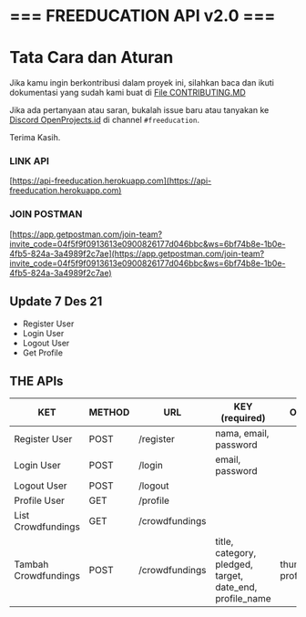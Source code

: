 # === FREEDUCATION API v2.0 ===<a name="TOP"></a>

# Tata Cara dan Aturan

Jika kamu ingin berkontribusi dalam proyek ini, silahkan baca dan ikuti dokumentasi yang sudah kami buat di [File CONTRIBUTING.MD](https://github.com/OpenProjects-id/Freeducation-API-v2.0/blob/main/CONTRIBUTING.md)

Jika ada pertanyaan atau saran, bukalah issue baru atau tanyakan ke [Discord OpenProjects.id](https://discord.gg/jXzjHu9fJ7) di channel `#freeducation`.

Terima Kasih.

### LINK API

[https://api-freeducation.herokuapp.com](https://api-freeducation.herokuapp.com)

### JOIN POSTMAN

[https://app.getpostman.com/join-team?invite_code=04f5f9f0913613e0900826177d046bbc&ws=6bf74b8e-1b0e-4fb5-824a-3a4989f2c7ae](https://app.getpostman.com/join-team?invite_code=04f5f9f0913613e0900826177d046bbc&ws=6bf74b8e-1b0e-4fb5-824a-3a4989f2c7ae)

## Update 7 Des 21

- Register User
- Login User
- Logout User
- Get Profile

## THE APIs

| KET                  | METHOD | URL            | KEY (required)                                           | Optional                 |
| -------------------- | ------ | -------------- | -------------------------------------------------------- | ------------------------ |
| Register User        | POST   | /register      | nama, email, password                                    |                          |
| Login User           | POST   | /login         | email, password                                          |                          |
| Logout User          | POST   | /logout        |                                                          |                          |
| Profile User         | GET    | /profile       |                                                          |                          |
| List Crowdfundings   | GET    | /crowdfundings |                                                          |                          |
| Tambah Crowdfundings | POST   | /crowdfundings | title, category, pledged, target, date_end, profile_name | thumbnail, profile_photo |
